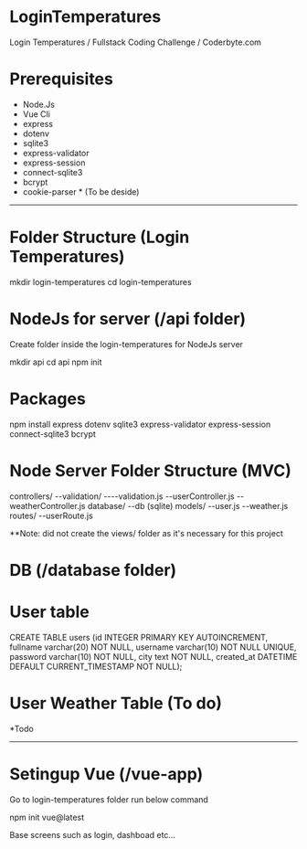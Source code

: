 # LoginTemperatures
Login Temperatures / Fullstack Coding Challenge / Coderbyte.com

# Prerequisites

- Node.Js
- Vue Cli
- express  
- dotenv 
- sqlite3 
- express-validator 
- express-session 
- connect-sqlite3 
- bcrypt
- cookie-parser * (To be deside)
--------------------------------------------------------------------------------------------------------------
# Folder Structure (Login Temperatures)

mkdir login-temperatures
cd login-temperatures

# NodeJs for server (/api folder)

Create folder inside the login-temperatures for NodeJs server

mkdir api
cd api
npm init

# Packages
npm install express dotenv sqlite3 express-validator express-session connect-sqlite3 bcrypt 

# Node Server Folder Structure (MVC)

controllers/
--validation/
----validation.js
--userController.js
--weatherController.js
database/
--db (sqlite)
models/
--user.js
--weather.js
routes/
--userRoute.js

**Note: did not create the views/ folder as it's necessary for this project 

# DB (/database folder)
# User table

CREATE TABLE users (id INTEGER PRIMARY KEY AUTOINCREMENT, fullname varchar(20) NOT NULL, username varchar(10) NOT NULL UNIQUE, password varchar(10) NOT NULL, city text NOT NULL, created_at DATETIME DEFAULT CURRENT_TIMESTAMP NOT NULL);

# User Weather Table (To do)

*Todo

------------------------------------------------------------------------------------------------------------

# Setingup Vue (/vue-app)

Go to login-temperatures folder run below command

npm init vue@latest

Base screens such as login, dashboad etc...

